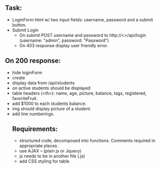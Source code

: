 ## Task:
- LoginForm html w/ two input fields: username, password and a submit button.
- Submit Login
  - On submit POST username and password to http://<>/api/login (username: "admin", password: "Password")
  - On 403 response display user friendly error.
  
## On 200 response:
- hide loginForm
- create <table>
- display data from /api/students
- on active students should be displayed
- table headers (\<th\>): name, age, picture, balance, tags, registered, favoriteFruit.
- add $1000 to each students balance.
- img should display picture of a student.
- add line numberings.
  
## Requirements:
- structured code, decomposed into functions. Comments required in appropriate places.
- use AJAX – (plain js or Jquery)
- js needs to be in another file (.js)
- add CSS styling for table.
